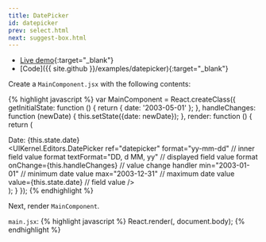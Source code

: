 ```yaml
---
title: DatePicker
id: datepicker
prev: select.html
next: suggest-box.html
---
```


* [Live demo](/examples/datepicker/){:target="_blank"}
* [Code]({{ site.github }}/examples/datepicker){:target="_blank"}


Create a `MainComponent.jsx` with the following contents:

{% highlight javascript %}
var MainComponent = React.createClass({
  getInitialState: function () {
    return {
      date: '2003-05-01'
    };
  },
  handleChanges: function (newDate) {
    this.setState({date: newDate});
  },
  render: function () {
    return (
      <div className="container">
        <span>Date: {this.state.date}</span>
        <br/>
        <UIKernel.Editors.DatePicker
          ref="datepicker"
          format="yy-mm-dd" // inner field value format
          textFormat="DD, d MM, yy" // displayed field value format
          onChange={this.handleChanges} // value change handler
          min="2003-01-01" // minimum date value
          max="2003-12-31" // maximum date value
          value={this.state.date} // field value
          />
      </div>
    );
  }
});
{% endhighlight %}

Next, render `MainComponent`.

`main.jsx`:
{% highlight javascript %}
React.render(<MainComponent/>, document.body);
{% endhighlight %}